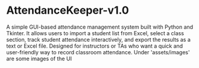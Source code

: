 # AttendanceKeeper-v1.0
A simple GUI-based attendance management system built with Python and Tkinter. It allows users to import a student list from Excel, select a class section, track student attendance interactively, and export the results as a text or Excel file. Designed for instructors or TAs who want a quick and user-friendly way to record classroom attendance.
Under 'assets/images' are some images of the UI
